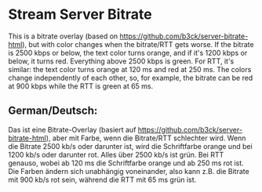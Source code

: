 # Stream Server Bitrate
This is a bitrate overlay (based on https://github.com/b3ck/server-bitrate-html), but with color changes when the bitrate/RTT gets worse. If the bitrate is 2500 kbps or below, the text color turns orange, and if it's 1200 kbps or below, it turns red. Everything above 2500 kbps is green. For RTT, it's similar: the text color turns orange at 120 ms and red at 250 ms. The colors change independently of each other, so, for example, the bitrate can be red at 900 kbps while the RTT is green at 65 ms.

## German/Deutsch:
Das ist eine Bitrate-Overlay (basiert auf https://github.com/b3ck/server-bitrate-html), aber mit Farbe, wenn die Bitrate/RTT schlechter wird. Wenn die Bitrate 2500 kb/s oder darunter ist, wird die Schriftfarbe orange und bei 1200 kb/s oder darunter rot. Alles über 2500 kb/s ist grün. Bei RTT genauso, wobei ab 120 ms die Schriftfarbe orange und ab 250 ms rot ist. Die Farben ändern sich unabhängig voneinander, also kann z.B. die Bitrate mit 900 kb/s rot sein, während die RTT mit 65 ms grün ist.
